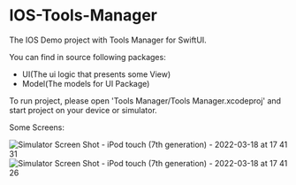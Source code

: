 # IOS-Tools-Manager
The IOS Demo project with Tools Manager for SwiftUI.

You can find in source following packages:
- UI(The ui logic that presents some View)
- Model(The models for UI Package)

To run project, please open 'Tools Manager/Tools Manager.xcodeproj' and start project on your device or simulator.

Some Screens:


![Simulator Screen Shot - iPod touch (7th generation) - 2022-03-18 at 17 41 31](https://user-images.githubusercontent.com/101882499/159027091-92e7f0a3-8baa-4483-975a-b6f23bbdd3e0.png)
![Simulator Screen Shot - iPod touch (7th generation) - 2022-03-18 at 17 41 26](https://user-images.githubusercontent.com/101882499/159027104-339acc19-f0e6-449b-bbd1-0d7cd511fb0a.png)



